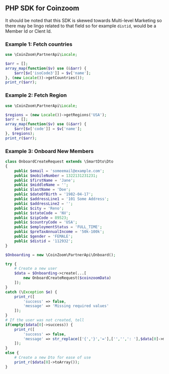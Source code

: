 ## PHP SDK for Coinzoom

It should be noted that this SDK is skewed towards Multi-level Marketing so there may be lingo related to that field so for example `distid`, would be a Member Id or Clent Id.

### Example 1: Fetch countries

```php
use \CoinZoom\PartnerApi\Locale;

$arr = [];
array_map(function($v) use (&$arr) {
    $arr[$v['isoCode3']] = $v['name'];
}, (new Locale())->getCountries());
print_r($arr);

```

### Example 2: Fetch Region

```php
use \CoinZoom\PartnerApi\Locale;

$regions = (new Locale())->getRegions('USA'); 
$arr = [];
array_map(function($v) use (&$arr) {
    $arr[$v['code']] = $v['name'];
}, $regions);
print_r($arr);
```

### Example 3: Onboard New Members

```php
class OnboardCreateRequest extends \SmartDto\Dto
{
    public $email = 'someemail@example.com';
    public $mobileNumber = 1322131231231;
    public $firstName = 'Jane';
    public $middleName = '';
    public $lastName = 'Doe';
    public $dateOfBirth = '1982-04-17';
    public $addressLine1 = '101 Some Address';
    public $addressLine2 = '';
    public $city = 'Reno';
    public $stateCode = 'NV';
    public $zipCode = 89523;
    public $countryCode = 'USA';
    public $employmentStatus = 'FULL_TIME';
    public $preTaxAnnualIncome = '50k-100k';
    public $gender = 'FEMALE';
    public $distid = '112932';
}

$Onboarding = new \CoinZoom\PartnerApi\Onboard();

try {
    # Create a new user
    $data = $Onboarding->create(...[
        new OnboardCreateRequest($coinzoomData)
    ]);
}
catch (\Exception $e) {
    print_r([
        'success' => false,
        'message' => 'Missing required values'
    ]);
}
# If the user was not created, tell
if(empty($data[0]->success)) {
    print_r([
        'success' => false,
        'message' => str_replace(['{','}','='],['','',': '],$data[0]->message)
    ]);
}
else {
    # Create a new Dto for ease of use
    print_r($data[0]->toArray());
}
```

